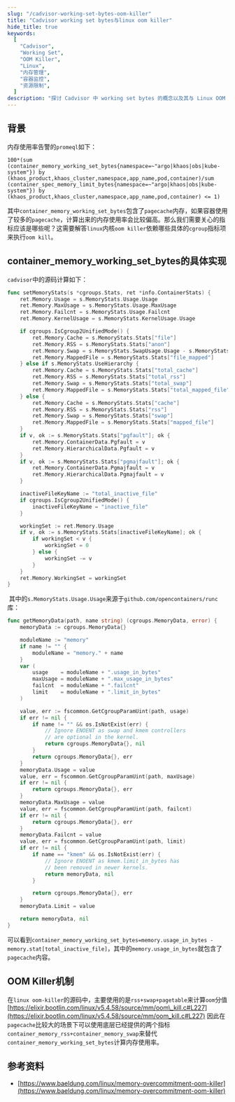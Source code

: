 ```yaml
---
slug: "/cadvisor-working-set-bytes-oom-killer"
title: "Cadvisor working set bytes与linux oom killer"
hide_title: true
keywords:
  [
    "Cadvisor",
    "Working Set",
    "OOM Killer",
    "Linux",
    "内存管理",
    "容器监控",
    "资源限制",
  ]
description: "探讨 Cadvisor 中 working set bytes 的概念以及其与 Linux OOM killer 的关系，帮助用户理解容器内存监控和管理机制"
---
```


## 背景

内存使用率告警的`promeql`如下：

```text
100*(sum (container_memory_working_set_bytes{namespace=~"argo|khaos|obs|kube-system"}) by (khaos_product,khaos_cluster,namespace,app_name,pod,container)/sum (container_spec_memory_limit_bytes{namespace=~"argo|khaos|obs|kube-system"}) by (khaos_product,khaos_cluster,namespace,app_name,pod,container) <= 1)
```

其中`container_memory_working_set_bytes`包含了`pagecache`内存，如果容器使用了较多的`pagecache`，计算出来的内存使用率会比较偏高。那么我们需要关心的指标应该是哪些呢？这需要解答`linux`内核`oom killer`依赖哪些具体的`cgroup`指标项来执行`oom kill`。

## container\_memory\_working\_set\_bytes的具体实现

`cadvisor`中的源码计算如下：

```go
func setMemoryStats(s *cgroups.Stats, ret *info.ContainerStats) {
    ret.Memory.Usage = s.MemoryStats.Usage.Usage
    ret.Memory.MaxUsage = s.MemoryStats.Usage.MaxUsage
    ret.Memory.Failcnt = s.MemoryStats.Usage.Failcnt
    ret.Memory.KernelUsage = s.MemoryStats.KernelUsage.Usage

    if cgroups.IsCgroup2UnifiedMode() {
        ret.Memory.Cache = s.MemoryStats.Stats["file"]
        ret.Memory.RSS = s.MemoryStats.Stats["anon"]
        ret.Memory.Swap = s.MemoryStats.SwapUsage.Usage - s.MemoryStats.Usage.Usage
        ret.Memory.MappedFile = s.MemoryStats.Stats["file_mapped"]
    } else if s.MemoryStats.UseHierarchy {
        ret.Memory.Cache = s.MemoryStats.Stats["total_cache"]
        ret.Memory.RSS = s.MemoryStats.Stats["total_rss"]
        ret.Memory.Swap = s.MemoryStats.Stats["total_swap"]
        ret.Memory.MappedFile = s.MemoryStats.Stats["total_mapped_file"]
    } else {
        ret.Memory.Cache = s.MemoryStats.Stats["cache"]
        ret.Memory.RSS = s.MemoryStats.Stats["rss"]
        ret.Memory.Swap = s.MemoryStats.Stats["swap"]
        ret.Memory.MappedFile = s.MemoryStats.Stats["mapped_file"]
    }
    if v, ok := s.MemoryStats.Stats["pgfault"]; ok {
        ret.Memory.ContainerData.Pgfault = v
        ret.Memory.HierarchicalData.Pgfault = v
    }
    if v, ok := s.MemoryStats.Stats["pgmajfault"]; ok {
        ret.Memory.ContainerData.Pgmajfault = v
        ret.Memory.HierarchicalData.Pgmajfault = v
    }

    inactiveFileKeyName := "total_inactive_file"
    if cgroups.IsCgroup2UnifiedMode() {
        inactiveFileKeyName = "inactive_file"
    }

    workingSet := ret.Memory.Usage
    if v, ok := s.MemoryStats.Stats[inactiveFileKeyName]; ok {
        if workingSet < v {
            workingSet = 0
        } else {
            workingSet -= v
        }
    }
    ret.Memory.WorkingSet = workingSet
}
```

 其中的`s.MemoryStats.Usage.Usage`来源于`github.com/opencontainers/runc`库：

```go
func getMemoryData(path, name string) (cgroups.MemoryData, error) {
    memoryData := cgroups.MemoryData{}

    moduleName := "memory"
    if name != "" {
        moduleName = "memory." + name
    }
    var (
        usage    = moduleName + ".usage_in_bytes"
        maxUsage = moduleName + ".max_usage_in_bytes"
        failcnt  = moduleName + ".failcnt"
        limit    = moduleName + ".limit_in_bytes"
    )

    value, err := fscommon.GetCgroupParamUint(path, usage)
    if err != nil {
        if name != "" && os.IsNotExist(err) {
            // Ignore ENOENT as swap and kmem controllers
            // are optional in the kernel.
            return cgroups.MemoryData{}, nil
        }
        return cgroups.MemoryData{}, err
    }
    memoryData.Usage = value
    value, err = fscommon.GetCgroupParamUint(path, maxUsage)
    if err != nil {
        return cgroups.MemoryData{}, err
    }
    memoryData.MaxUsage = value
    value, err = fscommon.GetCgroupParamUint(path, failcnt)
    if err != nil {
        return cgroups.MemoryData{}, err
    }
    memoryData.Failcnt = value
    value, err = fscommon.GetCgroupParamUint(path, limit)
    if err != nil {
        if name == "kmem" && os.IsNotExist(err) {
            // Ignore ENOENT as kmem.limit_in_bytes has
            // been removed in newer kernels.
            return memoryData, nil
        }

        return cgroups.MemoryData{}, err
    }
    memoryData.Limit = value

    return memoryData, nil
}
```

可以看到`container_memory_working_set_bytes=memory.usage_in_bytes - memory.stat[total_inactive_file]`，其中的`memory.usage_in_bytes`就包含了`pagecache`内容。

## OOM Killer机制

在`linux oom-killer`的源码中，主要使用的是`rss+swap+pagetable`来计算`oom`分值 [https://elixir.bootlin.com/linux/v5.4.58/source/mm/oom\_kill.c#L227](https://elixir.bootlin.com/linux/v5.4.58/source/mm/oom_kill.c#L227) 因此在`pagecache`比较大的场景下可以使用底层已经提供的两个指标`container_memory_rss+container_memory_swap`来替代`container_memory_working_set_bytes`计算内存使用率。

## 参考资料

*   [https://www.baeldung.com/linux/memory-overcommitment-oom-killer](https://www.baeldung.com/linux/memory-overcommitment-oom-killer)

  

  

  

